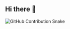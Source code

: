 ## Hi there 👋

<!--
**M0staphaTaha/M0staphaTaha** is a ✨ _special_ ✨ repository because its `README.md` (this file) appears on your GitHub profile.

Here are some ideas to get you started:

- 🔭 I’m currently working on ...
- 🌱 I’m currently learning ...
- 👯 I’m looking to collaborate on ...
- 🤔 I’m looking for help with ...
- 💬 Ask me about ...
- 📫 How to reach me: ...
- 😄 Pronouns: ...
- ⚡ Fun fact: ...
-->
<picture>
  <!-- Light mode snake SVG -->
  <source media="(prefers-color-scheme: light)" srcset="https://github.com/M0staphaTaha/M0staphaTaha/blob/output/github-contribution-grid-snake.svg">
  
  <!-- Dark mode snake SVG -->
  <source media="(prefers-color-scheme: dark)" srcset="https://github.com/M0staphaTaha/M0staphaTaha/blob/output/github-contribution-grid-snake-dark.svg">

  <!-- Fallback (default to light mode if no media query match) -->
  <img alt="GitHub Contribution Snake" src="https://github.com/M0staphaTaha/M0staphaTaha/blob/output/github-contribution-grid-snake.svg">
</picture>

